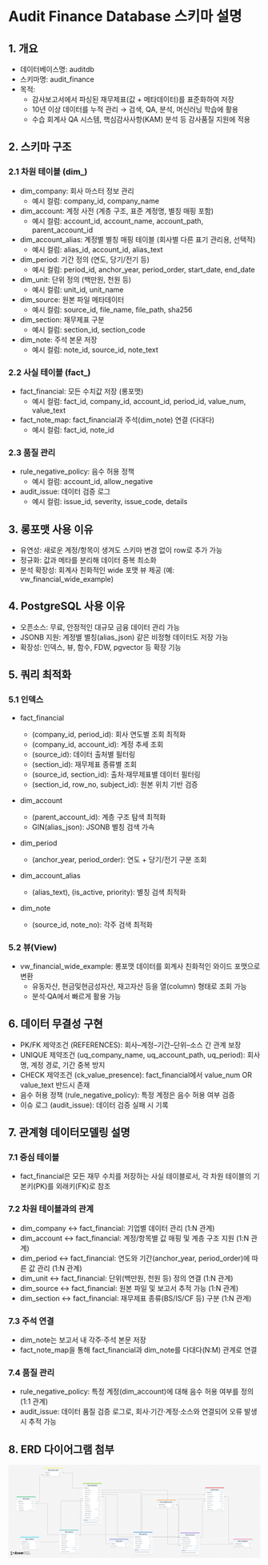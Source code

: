 # Audit Finance Database 스키마 설명

## 1. 개요
- 데이터베이스명: auditdb  
- 스키마명: audit_finance  
- 목적:  
  - 감사보고서에서 파싱된 재무제표(값 + 메타데이터)를 표준화하여 저장  
  - 10년 이상 데이터를 누적 관리 → 검색, QA, 분석, 머신러닝 학습에 활용  
  - 수습 회계사 QA 시스템, 핵심감사사항(KAM) 분석 등 감사품질 지원에 적용  

## 2. 스키마 구조
### 2.1 차원 테이블 (dim_)
- dim_company: 회사 마스터 정보 관리  
  - 예시 컬럼: company_id, company_name  
- dim_account: 계정 사전 (계층 구조, 표준 계정명, 별칭 매핑 포함)  
  - 예시 컬럼: account_id, account_name, account_path, parent_account_id  
- dim_account_alias: 계정별 별칭 매핑 테이블 (회사별 다른 표기 관리용, 선택적)  
  - 예시 컬럼: alias_id, account_id, alias_text  
- dim_period: 기간 정의 (연도, 당기/전기 등)  
  - 예시 컬럼: period_id, anchor_year, period_order, start_date, end_date  
- dim_unit: 단위 정의 (백만원, 천원 등)  
  - 예시 컬럼: unit_id, unit_name  
- dim_source: 원본 파일 메타데이터  
  - 예시 컬럼: source_id, file_name, file_path, sha256  
- dim_section: 재무제표 구분  
  - 예시 컬럼: section_id, section_code  
- dim_note: 주석 본문 저장  
  - 예시 컬럼: note_id, source_id, note_text  

### 2.2 사실 테이블 (fact_)
- fact_financial: 모든 수치값 저장 (롱포맷)  
  - 예시 컬럼: fact_id, company_id, account_id, period_id, value_num, value_text  
- fact_note_map: fact_financial과 주석(dim_note) 연결 (다대다)  
  - 예시 컬럼: fact_id, note_id  

### 2.3 품질 관리
- rule_negative_policy: 음수 허용 정책  
  - 예시 컬럼: account_id, allow_negative  
- audit_issue: 데이터 검증 로그  
  - 예시 컬럼: issue_id, severity, issue_code, details  

## 3. 롱포맷 사용 이유
- 유연성: 새로운 계정/항목이 생겨도 스키마 변경 없이 row로 추가 가능  
- 정규화: 값과 메타를 분리해 데이터 중복 최소화  
- 분석 확장성: 회계사 친화적인 wide 포맷 뷰 제공 (예: vw_financial_wide_example)  

## 4. PostgreSQL 사용 이유
- 오픈소스: 무료, 안정적인 대규모 금융 데이터 관리 가능  
- JSONB 지원: 계정별 별칭(alias_json) 같은 비정형 데이터도 저장 가능  
- 확장성: 인덱스, 뷰, 함수, FDW, pgvector 등 확장 기능  

## 5. 쿼리 최적화
### 5.1 인덱스
- fact_financial  
  - (company_id, period_id): 회사 연도별 조회 최적화  
  - (company_id, account_id): 계정 추세 조회  
  - (source_id): 데이터 출처별 필터링  
  - (section_id): 재무제표 종류별 조회  
  - (source_id, section_id): 출처·재무제표별 데이터 필터링  
  - (section_id, row_no, subject_id): 원본 위치 기반 검증  

- dim_account  
  - (parent_account_id): 계층 구조 탐색 최적화  
  - GIN(alias_json): JSONB 별칭 검색 가속  

- dim_period  
  - (anchor_year, period_order): 연도 + 당기/전기 구분 조회  

- dim_account_alias  
  - (alias_text), (is_active, priority): 별칭 검색 최적화  

- dim_note  
  - (source_id, note_no): 각주 검색 최적화  

### 5.2 뷰(View)
- vw_financial_wide_example: 롱포맷 데이터를 회계사 친화적인 와이드 포맷으로 변환  
  - 유동자산, 현금및현금성자산, 재고자산 등을 열(column) 형태로 조회 가능  
  - 분석·QA에서 빠르게 활용 가능  

## 6. 데이터 무결성 구현
- PK/FK 제약조건 (REFERENCES): 회사–계정–기간–단위–소스 간 관계 보장  
- UNIQUE 제약조건 (uq_company_name, uq_account_path, uq_period): 회사명, 계정 경로, 기간 중복 방지  
- CHECK 제약조건 (ck_value_presence): fact_financial에서 value_num OR value_text 반드시 존재  
- 음수 허용 정책 (rule_negative_policy): 특정 계정은 음수 허용 여부 검증  
- 이슈 로그 (audit_issue): 데이터 검증 실패 시 기록  

## 7. 관계형 데이터모델링 설명
### 7.1 중심 테이블
- fact_financial은 모든 재무 수치를 저장하는 사실 테이블로서, 각 차원 테이블의 기본키(PK)를 외래키(FK)로 참조

### 7.2 차원 테이블과의 관계
- dim_company ↔ fact_financial: 기업별 데이터 관리 (1:N 관계)  
- dim_account ↔ fact_financial: 계정/항목별 값 매핑 및 계층 구조 지원 (1:N 관계)  
- dim_period ↔ fact_financial: 연도와 기간(anchor_year, period_order)에 따른 값 관리 (1:N 관계)  
- dim_unit ↔ fact_financial: 단위(백만원, 천원 등) 정의 연결 (1:N 관계)  
- dim_source ↔ fact_financial: 원본 파일 및 보고서 추적 가능 (1:N 관계)  
- dim_section ↔ fact_financial: 재무제표 종류(BS/IS/CF 등) 구분 (1:N 관계)  

### 7.3 주석 연결
- dim_note는 보고서 내 각주·주석 본문 저장  
- fact_note_map을 통해 fact_financial과 dim_note를 다대다(N:M) 관계로 연결  

### 7.4 품질 관리
- rule_negative_policy: 특정 계정(dim_account)에 대해 음수 허용 여부를 정의 (1:1 관계)  
- audit_issue: 데이터 품질 검증 로그로, 회사·기간·계정·소스와 연결되어 오류 발생 시 추적 가능  

## 8. ERD 다이어그램 첨부
![DB Schema 다이어그램](./diagram.png)